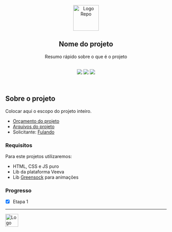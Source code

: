 <br>

<div align="center">
    <img src="https://avatars.githubusercontent.com/u/87092922" alt="Logo Repo" width="80">
    <h2>
        Nome do projeto
    </h2>
    Resumo rápido sobre o que é o projeto
</div>
<br>
<div align="center">

[![](https://img.shields.io/badge/-Sobre-032940)](#sobre-o-projeto)
[![](https://img.shields.io/badge/-Requisitos-032940)](#requisitos)
[![](https://img.shields.io/badge/-Desenvolvido-000b12)](/src)

</div>
<br>

## Sobre o projeto

Colocar aqui o escopo do projeto inteiro.

- [Orçamento do projeto](#)
- [Arquivos do projeto](#)
- Solicitante: [Fulando](mailto:email@empresa.com)

### **Requisitos**

Para este projetos utilizaremos:

- HTML, CSS e JS puro
- Lib da plataforma Veeva
- Lib [Greensock](https://greensock.com/) para animações

### **Progresso**

- [x] Etapa 1

---

[<img alt="Logo RPrado" src="https://avatars.githubusercontent.com/u/87092922" width="40" />](http://rprado.design)
